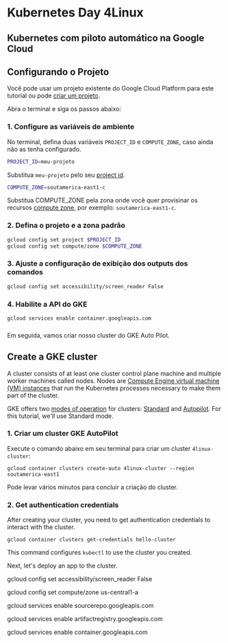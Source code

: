 # Kubernetes Day 4Linux

## Kubernetes com piloto automático na Google Cloud

## Configurando o Projeto

Você pode usar um projeto existente do Google Cloud Platform para este tutorial ou pode [criar um projeto](https://cloud.google.com/resource-manager/docs/creating-managing-projects#creating_a_project).

Abra o <walkthrough-editor-spotlight spotlightId="menu-terminal">terminal</walkthrough-editor-spotlight> e siga os passos abaixo:

### 1. Configure as variáveis de ambiente

No terminal, defina duas variáveis `PROJECT_ID` e `COMPUTE_ZONE`, caso ainda não as tenha configurado.

```bash
PROJECT_ID=meu-projeto
```
Substitua `meu-projeto` pelo seu [project id](https://support.google.com/cloud/answer/6158840).

```bash
COMPUTE_ZONE=soutamerica-east1-c
```
Substitua COMPUTE_ZONE pela zona onde você quer provisinar os recursos [compute zone](https://cloud.google.com/compute/docs/regions-zones#available), por exemplo: `soutamerica-east1-c`.

### 2. Defina o projeto e a zona padrão
```bash
gcloud config set project $PROJECT_ID
gcloud config set compute/zone $COMPUTE_ZONE
```

### 3. Ajuste a configuração de exibição dos outputs dos comandos

```bash
gcloud config set accessibility/screen_reader False
```

### 4. Habilite a API do GKE

```bash
gcloud services enable container.googleapis.com
```

### 

Em seguida, vamos criar nosso cluster do GKE Auto Pilot.


## Create a GKE cluster
A cluster consists of at least one cluster control plane machine and multiple worker machines called nodes. Nodes are [Compute Engine virtual machine (VM) instances](https://cloud.google.com/compute/docs/instances) that run the Kubernetes processes necessary to make them part of the cluster.

GKE offers two [modes of operation](https://cloud.google.com/kubernetes-engine/docs/concepts/types-of-clusters#modes) for clusters: [Standard](https://cloud.google.com/kubernetes-engine/docs/concepts/cluster-architecture) and [Autopilot](https://cloud.google.com/kubernetes-engine/docs/concepts/autopilot-architecture). For this tutorial, we'll use Standard mode.

### 1. Criar um cluster GKE AutoPilot

Execute o comando abaixo em seu terminal para criar um cluster `4linux-cluster`:

```
gcloud container clusters create-auto 4linux-cluster --region soutamerica-east1
```

Pode levar vários minutos para concluir a criação do cluster.


### 2. Get authentication credentials

After creating your cluster, you need to get authentication credentials to interact with the cluster.

```
gcloud container clusters get-credentials hello-cluster
```

This command configures `kubectl` to use the cluster you created.


Next, let's deploy an app to the cluster.






gcloud config set accessibility/screen_reader False

gcloud config set compute/zone us-central1-a

gcloud services enable sourcerepo.googleapis.com

gcloud services enable artifactregistry.googleapis.com

gcloud services enable container.googleapis.com